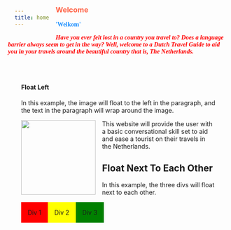 ```yaml
---
title: home
---
```


<h3 style="color:Tomato;"><b>Welcome</b></h3>

<p style="color:DodgerBlue;font-family:tahoma"><b>'Welkom'</b></p>
<p><font face = "tahoma" color = "#FF0000"><b><i>Have you ever felt lost in a country you travel to? Does a language barrier always seem to get in the way? Well, welcome to a Dutch Travel Guide to aid you in your travels around the beautiful country that is, The Netherlands.</i></b>
         </font>
      </p>

<div class="row">
<div class ="col-sm-4">
<h4>Float Left</h4>

<p>In this example, the image will float to the left in the paragraph, and the text in the paragraph will wrap around the image.</p>

<p><img src="https://upload.wikimedia.org/wikipedia/commons/2/20/Flag_of_the_Netherlands.svg" style="float:left;width:170px;height:170px;margin-right:15px;">
This website will provide the user with a basic conversational skill set to aid and ease a tourist on their travels in the Netherlands. </p>
    

 <style>
div {
  float: left;
  padding: 15px; 
}

.div1 {
  background: red;
}

.div2 {
  background: yellow;
}

.div3 {
  background: green;
}
</style>


<h2>Float Next To Each Other</h2>

<p>In this example, the three divs will float next to each other.</p>

<div class="div1">Div 1</div>
<div class="div2">Div 2</div>
<div class="div3">Div 3</div>
